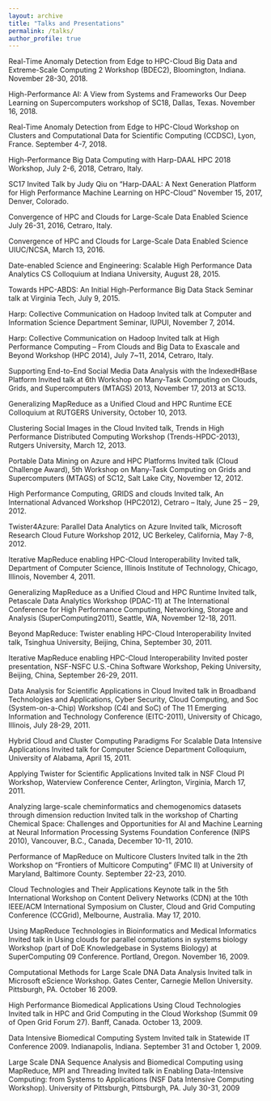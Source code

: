 ```yaml
---
layout: archive
title: "Talks and Presentations"
permalink: /talks/
author_profile: true
---
```

Real-Time Anomaly Detection from Edge to HPC-Cloud
Big Data and Extreme-Scale Computing 2 Workshop (BDEC2), Bloomington, Indiana. November 28-30, 2018.

High-Performance AI: A View from Systems and Frameworks
Our Deep Learning on Supercomputers workshop of SC18, Dallas, Texas. November 16, 2018.

Real-Time Anomaly Detection from Edge to HPC-Cloud
Workshop on Clusters and Computational Data for Scientific Computing (CCDSC), Lyon, France. September 4-7, 2018.

High-Performance Big Data Computing with Harp-DAAL
HPC 2018 Workshop, July 2-6, 2018, Cetraro, Italy.

SC17 Invited Talk by Judy Qiu on “Harp-DAAL: A Next Generation Platform for High Performance Machine Learning on HPC-Cloud”
November 15, 2017, Denver, Colorado.

Convergence of HPC and Clouds for Large-Scale Data Enabled Science
July 26-31, 2016, Cetraro, Italy.

Convergence of HPC and Clouds for Large-Scale Data Enabled Science
UIUC/NCSA, March 13, 2016.

Date-enabled Science and Engineering: Scalable High Performance Data Analytics
CS Colloquium at Indiana University, August 28, 2015.

Towards HPC-ABDS: An Initial High-Performance Big Data Stack
Seminar talk at Virginia Tech, July 9, 2015.

Harp: Collective Communication on Hadoop
Invited talk at Computer and Information Science Department Seminar, IUPUI, November 7, 2014.

Harp: Collective Communication on Hadoop
Invited talk at High Performance Computing – From Clouds and Big Data to Exascale and Beyond Workshop (HPC 2014), July 7~11, 2014, Cetraro, Italy.

Supporting End-to-End Social Media Data Analysis with the IndexedHBase Platform
Invited talk at 6th Workshop on Many-Task Computing on Clouds, Grids, and Supercomputers (MTAGS) 2013, November 17, 2013 at SC13.

Generalizing MapReduce as a Unified Cloud and HPC Runtime
ECE Colloquium at RUTGERS University, October 10, 2013.

Clustering Social Images in the Cloud
Invited talk, Trends in High Performance Distributed Computing Workshop (Trends-HPDC-2013), Rutgers University, March 12, 2013.

Portable Data Mining on Azure and HPC Platforms
Invited talk (Cloud Challenge Award), 5th Workshop on Many-Task Computing on Grids and Supercomputers (MTAGS) of SC12, Salt Lake City, November 12, 2012.

High Performance Computing, GRIDS and clouds
Invited talk, An International Advanced Workshop (HPC2012), Cetraro – Italy, June 25 – 29, 2012.

Twister4Azure: Parallel Data Analytics on Azure
Invited talk, Microsoft Research Cloud Future Workshop 2012, UC Berkeley, California, May 7-8, 2012.

Iterative MapReduce enabling HPC-Cloud Interoperability
Invited talk, Department of Computer Science, Illinois Institute of Technology, Chicago, Illinois, November 4, 2011.

Generalizing MapReduce as a Unified Cloud and HPC Runtime
Invited talk, Petascale Data Analytics Workshop (PDAC-11) at The International Conference for High Performance Computing, Networking, Storage and Analysis (SuperComputing2011), Seattle, WA, November 12-18, 2011.

Beyond MapReduce: Twister enabling HPC-Cloud Interoperability
Invited talk, Tsinghua University, Beijing, China, September 30, 2011.

Iterative MapReduce enabling HPC-Cloud Interoperability
Invited poster presentation, NSF-NSFC U.S.-China Software Workshop, Peking University, Beijing, China, September 26-29, 2011.

Data Analysis for Scientific Applications in Cloud
Invited talk in Broadband Technologies and Applications, Cyber Security, Cloud Computing, and Soc (System-on-a-Chip) Workshop (C4I and SoC) of The 11 Emerging Information and Technology Conference (EITC-2011), University of Chicago, Illinois, July 28-29, 2011.

Hybrid Cloud and Cluster Computing Paradigms For Scalable Data Intensive Applications
Invited talk for Computer Science Department Colloquium, University of Alabama, April 15, 2011.

Applying Twister for Scientific Applications
Invited talk in NSF Cloud PI Workshop, Waterview Conference Center, Arlington, Virginia, March 17, 2011.

Analyzing large-scale cheminformatics and chemogenomics datasets through dimension reduction
Invited talk in the workshop of Charting Chemical Space: Challenges and Opportunities for AI and Machine Learning at Neural Information Processing Systems Foundation Conference (NIPS 2010), Vancouver, B.C., Canada, December 10-11, 2010.

Performance of MapReduce on Multicore Clusters
Invited talk in the 2th Workshop on “Frontiers of Multicore Computing” (FMC II) at University of Maryland, Baltimore County. September 22-23, 2010.

Cloud Technologies and Their Applications
Keynote talk in the 5th International Workshop on Content Delivery Networks (CDN) at the 10th IEEE/ACM International Symposium on Cluster, Cloud and Grid Computing Conference (CCGrid), Melbourne, Australia. May 17, 2010.

Using MapReduce Technologies in Bioinformatics and Medical Informatics
Invited talk in Using clouds for parallel computations in systems biology Workshop (part of DoE Knowledgebase in Systems Biology) at SuperComputing 09 Conference. Portland, Oregon. November 16, 2009.

Computational Methods for Large Scale DNA Data Analysis
Invited talk in Microsoft eScience Workshop. Gates Center, Carnegie Mellon University. Pittsburgh, PA. October 16 2009.

High Performance Biomedical Applications Using Cloud Technologies
Invited talk in HPC and Grid Computing in the Cloud Workshop (Summit 09 of Open Grid Forum 27). Banff, Canada. October 13, 2009.

Data Intensive Biomedical Computing System
Invited talk in Statewide IT Conference 2009. Indianapolis, Indiana. September 31 and October 1, 2009.

Large Scale DNA Sequence Analysis and Biomedical Computing using MapReduce, MPI and Threading
Invited talk in Enabling Data-Intensive Computing: from Systems to Applications (NSF Data Intensive Computing Workshop). University of Pittsburgh, Pittsburgh, PA. July 30-31, 2009

